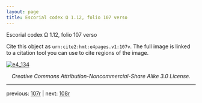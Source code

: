 ```yaml
---
layout: page
title: Escorial codex Ω 1.12, folio 107 verso
---
```


Escorial codex Ω 1.12, folio 107 verso

Cite this object as `urn:cite2:hmt:e4pages.v1:107v`.  The full image is linked to a citation tool you can use to cite regions of the image.

[![e4_134](http://www.homermultitext.org/iipsrv?IIIF=/project/homer/pyramidal/deepzoom/hmt/e4img/2017a/e4_134.tif/full/800,/0/default.jpg)](http://www.homermultitext.org/ict2/?urn=urn:cite2:hmt:e4img.2017a:e4_134) 

<p style="text-align: center; font-style: italic;">Creative Commons Attribution-Noncommercial-Share Alike 3.0 License.</p>

---

previous: [107r](../107r/) | next: [108r](../108r/)